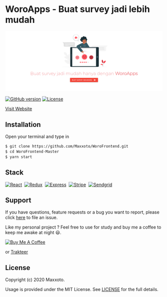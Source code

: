# WoroApps - Buat survey jadi lebih mudah

<img src="./src/assets/images/github-image.png">

[![GitHub version](https://img.shields.io/badge/version-v1.0.0-blue.svg)](#)
[![License](https://img.shields.io/github/license/yilber/readme-boilerplate.svg)](https://github.com/Maxxoto/WoroFrontend/blob/master/LICENSE)

[Visit Website](https://woroapps.vercel.app/)

## Installation

Open your terminal and type in

```sh
$ git clone https://github.com/Maxxoto/WoroFrontend.git
$ cd WoroFrontend-Master
$ yarn start
```

## Stack

[![React](https://api.iconify.design/logos:react.svg?height=25)](https://reactjs.org/)&nbsp;
[![Redux](https://api.iconify.design/logos-redux.svg?height=25)](https://redux.js.org/)&nbsp;
[![Express](https://api.iconify.design/logos:express.svg?height=25)](https://expressjs.com/)&nbsp;
[![Stripe](https://api.iconify.design/logos:stripe.svg?height=25)](https://stripe.com/)&nbsp;
[![Sendgrid](https://api.iconify.design/logos:sendgrid.svg?height=25)](https://sendgrid.com/)

## Support

If you have questions, feature requests or a bug you want to report, please click [here](https://github.com/Maxxoto/WoroFrontend/issues) to file an issue.

Like my personal project ? Feel free to use for study and buy me a coffee to keep me awake at night :smiley:.

<div>
<a href="https://www.buymeacoffee.com/nd5r9SV4N" target="_blank"><img src="https://www.buymeacoffee.com/assets/img/custom_images/orange_img.png" alt="Buy Me A Coffee" style="height: auto !important;width: auto !important;"></a>

or
<a href="https://trakteer.id/maxxoto" target="_blank"> Trakteer </a>

</div>

## License

Copyright (c) 2020 Maxxoto.

Usage is provided under the MIT License. See [LICENSE](https://github.com/Maxxoto/WoroFrontend/blob/master/LICENSE) for the full details.
